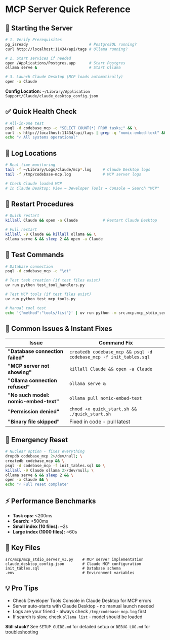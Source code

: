 # MCP Server Quick Reference

## 🚀 Starting the Server

```bash
# 1. Verify Prerequisites
pg_isready                           # PostgreSQL running?
curl http://localhost:11434/api/tags # Ollama running?

# 2. Start services if needed
open /Applications/Postgres.app      # Start Postgres
ollama serve &                       # Start Ollama

# 3. Launch Claude Desktop (MCP loads automatically)
open -a Claude
```

**Config Location:** `~/Library/Application Support/Claude/claude_desktop_config.json`

## ✅ Quick Health Check

```bash
# All-in-one test
psql -d codebase_mcp -c "SELECT COUNT(*) FROM tasks;" && \
curl -s http://localhost:11434/api/tags | grep -q "nomic-embed-text" && \
echo "✓ All systems operational"
```

## 📁 Log Locations

```bash
# Real-time monitoring
tail -f ~/Library/Logs/Claude/mcp*.log     # Claude Desktop logs
tail -f /tmp/codebase-mcp.log              # MCP server logs

# Check Claude loaded MCP
# In Claude Desktop: View → Developer Tools → Console → Search "MCP"
```

## 🔄 Restart Procedures

```bash
# Quick restart
killall Claude && open -a Claude           # Restart Claude Desktop

# Full restart
killall -9 Claude && killall ollama && \
ollama serve & && sleep 2 && open -a Claude
```

## 🧪 Test Commands

```bash
# Database connection
psql -d codebase_mcp -c "\dt"

# Test task creation (if test files exist)
uv run python test_tool_handlers.py

# Test MCP tools (if test files exist)
uv run python test_mcp_tools.py

# Manual tool test
echo '{"method":"tools/list"}' | uv run python -m src.mcp.mcp_stdio_server_v3
```

## 🔧 Common Issues & Instant Fixes

| Issue | Command Fix |
|-------|------------|
| **"Database connection failed"** | `createdb codebase_mcp && psql -d codebase_mcp -f init_tables.sql` |
| **"MCP server not showing"** | `killall Claude && open -a Claude` |
| **"Ollama connection refused"** | `ollama serve &` |
| **"No such model: nomic-embed-text"** | `ollama pull nomic-embed-text` |
| **"Permission denied"** | `chmod +x quick_start.sh && ./quick_start.sh` |
| **"Binary file skipped"** | Fixed in code - pull latest |

## 🚨 Emergency Reset

```bash
# Nuclear option - fixes everything
dropdb codebase_mcp 2>/dev/null; \
createdb codebase_mcp && \
psql -d codebase_mcp -f init_tables.sql && \
killall -9 Claude ollama 2>/dev/null; \
ollama serve & && sleep 2 && \
open -a Claude && \
echo "✓ Full reset complete"
```

## ⚡ Performance Benchmarks
- **Task ops:** <200ms
- **Search:** <500ms
- **Small index (10 files):** ~2s
- **Large index (1000 files):** ~60s

## 📍 Key Files
```
src/mcp/mcp_stdio_server_v3.py    # MCP server implementation
claude_desktop_config.json        # Claude MCP configuration
init_tables.sql                   # Database schema
.env                              # Environment variables
```

## 💡 Pro Tips
- Check Developer Tools Console in Claude Desktop for MCP errors
- Server auto-starts with Claude Desktop - no manual launch needed
- Logs are your friend - always check `/tmp/codebase-mcp.log` first
- If search is slow, check `ollama list` - model should be loaded

**Still stuck?** See `SETUP_GUIDE.md` for detailed setup or `DEBUG_LOG.md` for troubleshooting